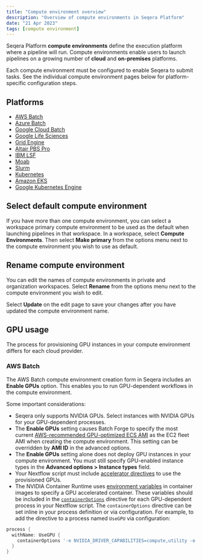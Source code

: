 ```yaml
---
title: "Compute environment overview"
description: "Overview of compute environments in Seqera Platform"
date: "21 Apr 2023"
tags: [compute environment]
---
```


Seqera Platform **compute environments** define the execution platform where a pipeline will run. Compute environments enable users to launch pipelines on a growing number of **cloud** and **on-premises** platforms.

Each compute environment must be configured to enable Seqera to submit tasks. See the individual compute environment pages below for platform-specific configuration steps.

## Platforms

- [AWS Batch](./aws-batch)
- [Azure Batch](./azure-batch)
- [Google Cloud Batch](./google-cloud-batch)
- [Google Life Sciences](./google-cloud-lifesciences)
- [Grid Engine](./hpc)
- [Altair PBS Pro](./hpc)
- [IBM LSF](./hpc)
- [Moab](./hpc)
- [Slurm](./hpc)
- [Kubernetes](./k8s)
- [Amazon EKS](./eks)
- [Google Kubernetes Engine](./gke)

## Select default compute environment

If you have more than one compute environment, you can select a workspace primary compute environment to be used as the default when launching pipelines in that workspace. In a workspace, select **Compute Environments**. Then select **Make primary** from the options menu next to the compute environment you wish to use as default.

## Rename compute environment

You can edit the names of compute environments in private and organization workspaces. Select **Rename** from the options menu next to the compute environment you wish to edit.

Select **Update** on the edit page to save your changes after you have updated the compute environment name.

## GPU usage

The process for provisioning GPU instances in your compute environment differs for each cloud provider.

### AWS Batch

The AWS Batch compute environment creation form in Seqera includes an **Enable GPUs** option. This enables you to run GPU-dependent workflows in the compute environment.

Some important considerations:

- Seqera only supports NVIDIA GPUs. Select instances with NVIDIA GPUs for your GPU-dependent processes.
- The **Enable GPUs** setting causes Batch Forge to specify the most current [AWS-recommended GPU-optimized ECS AMI](https://docs.aws.amazon.com/AmazonECS/latest/developerguide/ecs-optimized_AMI.html) as the EC2 fleet AMI when creating the compute environment. This setting can be overridden by **AMI ID** in the advanced options.
- The **Enable GPUs** setting alone does not deploy GPU instances in your compute environment. You must still specify GPU-enabled instance types in the **Advanced options > Instance types** field.
- Your Nextflow script must include [accelerator directives](https://www.nextflow.io/docs/latest/process.html?highlight=accelerator#accelerator) to use the provisioned GPUs.
- The NVIDIA Container Runtime uses [environment variables](https://github.com/NVIDIA/nvidia-container-runtime#environment-variables-oci-spec) in container images to specify a GPU accelerated container. These variables should be included in the [`containerOptions`](https://www.nextflow.io/docs/latest/process.html#process-containeroptions) directive for each GPU-dependent process in your Nextflow script. The `containerOptions` directive can be set inline in your process definition or via configuration. For example, to add the directive to a process named `UseGPU` via configuration:

```groovy
process {
  withName: UseGPU {
    containerOptions '-e NVIDIA_DRIVER_CAPABILITIES=compute,utility -e NVIDIA_VISIBLE_DEVICES=all'
  }
}
```
